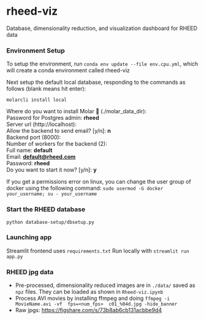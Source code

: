 # rheed-viz

Database, dimensionality reduction, and visualization dashboard for RHEED data

### Environment Setup
To setup the environment, run `conda env update --file env.cpu.yml`, which will create a conda environment called rheed-viz

Next setup the default local database, responding to the commands as follows (blank means hit enter):

`molarcli install local`


Where do you want to install Molar 🦷 (./molar_data_dir):   
Password for Postgres admin: **rheed**  
Server url (http://localhost):  
Allow the backend to send email? [y/n]: **n**  
Backend port (8000):  
Number of workers for the backend (2):  
Full name: **default**  
Email: **default@rheed.com**  
Password: **rheed**   
Do you want to start it now? [y/n]: **y**

If you get a permissions error on linux, you can change the user group of docker using the following command:
`sudo usermod -G docker your_username; su - your_username`

### Start the RHEED database
`python database-setup/dbsetup.py`

### Launching app
Streamlit frontend uses `requirements.txt`
Run locally with `streamlit run app.py`

### RHEED jpg data
* Pre-processed, dimensionality reduced images are in `./data/` saved as `npz` files. They can be loaded as shown in `Rheed-viz.ipynb`
* Process AVI movies by installing ffmpeg and doing `ffmpeg -i MovieName.avi -vf  fps=<num_fps>  c01_%04d.jpg -hide_banner`
* Raw jpgs: https://figshare.com/s/73b8ab6cb131acbbe9d4
